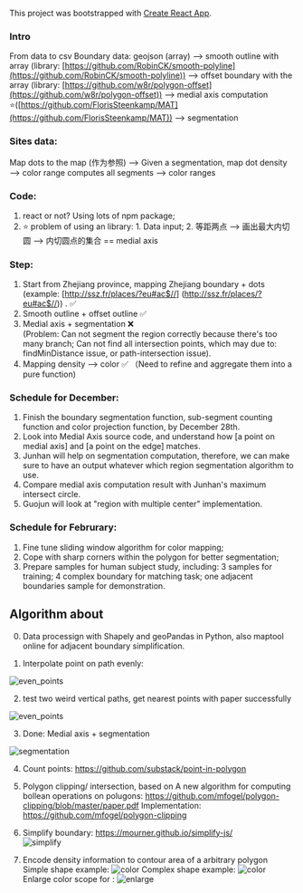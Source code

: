 This project was bootstrapped with [Create React App](https://github.com/facebook/create-react-app).

### Intro
From data to csv
Boundary data: 
geojson (array) —>
smooth outline with array (library: [https://github.com/RobinCK/smooth-polyline](https://github.com/RobinCK/smooth-polyline)) —> 
offset boundary with the array (library: [https://github.com/w8r/polygon-offset](https://github.com/w8r/polygon-offset)) —>
medial axis computation ⭐([https://github.com/FlorisSteenkamp/MAT](https://github.com/FlorisSteenkamp/MAT)) —>
segmentation 


### Sites data:
Map dots to the map (作为参照) —> 
Given a segmentation, map dot density —> color range 
computes all segments —> color ranges 


### Code: 
1. react or not?  Using lots of npm package;
2. ⭐ problem of using an library:  1. Data input;   2. 等距两点 —> 画出最大内切圆 —> 内切圆点的集合 == medial axis      


### Step:
1. Start from Zhejiang province, mapping Zhejiang boundary + dots (example: [http://ssz.fr/places/?eu#ac$//] (http://ssz.fr/places/?eu#ac$//)) . ✅
2. Smooth outline + offset outline ✅
3. Medial axis + segmentation ❌ <br/> (Problem: Can not segment the region correctly because there's too many branch; Can not find all intersection points, which may due to: findMinDistance issue, or path-intersection issue).
4. Mapping density —> color ✅ （Need to refine and aggregate them into a pure function)

### Schedule for December:
1. Finish the boundary segmentation function, sub-segment counting function and color projection function, by December 28th.
2. Look into Medial Axis source code, and understand how [a point on medial axis] and [a point on the edge] matches.
3. Junhan will help on segmentation computation, therefore, we can make sure to have an output whatever which region segmentation algorithm to use.
4. Compare medial axis computation result with Junhan's maximum intersect circle.
5. Guojun will look at "region with multiple center" implementation.

### Schedule for Februrary:
1. Fine tune sliding window algorithm for color mapping; 
2. Cope with sharp corners within the polygon for better segmentation;
3. Prepare samples for human subject study, including: 3 samples for training; 4 complex boundary for matching task; one adjacent boundaries sample for demonstration.

## Algorithm about
0. Data processign with Shapely and geoPandas in Python, also maptool online for adjacent boundary simplification.

1. Interpolate point on path evenly:

![even_points](./src/assets/even_points.jpg)

2. test two weird vertical paths, get nearest points with paper successfully

![even_points](./src/assets/test-intersect.jpg)

3. Done: Medial axis + segmentation

![segmentation](./src/assets/0108.jpg)

4. Count points: https://github.com/substack/point-in-polygon

5. Polygon clipping/ intersection, based on A new algorithm for computing bollean operations on polugons: https://github.com/mfogel/polygon-clipping/blob/master/paper.pdf
Implementation: 
https://github.com/mfogel/polygon-clipping

6. Simplify boundary: https://mourner.github.io/simplify-js/ <br/>
![simplify](./src/assets/0108.jpg)

7. Encode density information to contour area of a arbitrary polygon <br/>
Simple shape example: ![color](./src/assets/simple.jpg)
Complex shape example: ![color](./src/assets/complex.jpg)
Enlarge color scope for : ![enlarge](./src/assets/color.jpg)
